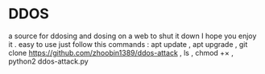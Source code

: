 # DDOS
a source for ddosing and dosing on a web to shut it down I hope you enjoy it . easy to use just follow this commands : apt update , apt upgrade , git clone https://github.com/zhoobin1389/ddos-attack , ls , chmod +× , python2 ddos-attack.py
